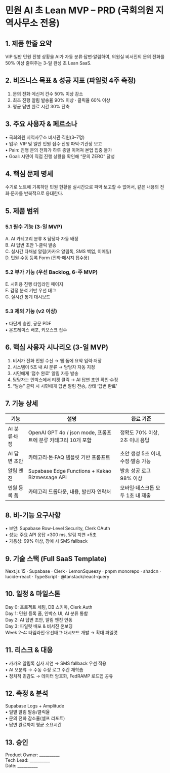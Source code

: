 # 민원 AI 초 Lean MVP – PRD (국회의원 지역사무소 전용)

## 1. 제품 한줄 요약
VIP‧일반 민원 진행 상황을 AI가 자동 분류·답변·알림하여, 의원실 비서진의 문의 전화를 50% 이상 줄여주는 3-일 완성 초 Lean SaaS.

## 2. 비즈니스 목표 & 성공 지표 (파일럿 4주 측정)
1) 문의 전화·메신저 건수 50% 이상 감소  
2) 최초 진행 알림 발송율 90% 이상 · 클릭율 60% 이상  
3) 평균 답변 완료 시간 30% 단축  

## 3. 주요 사용자 & 페르소나
• 국회의원 지역사무소 비서관·직원(3–7명)  
• 업무: VIP 및 일반 민원 접수·진행 파악·기관장 보고  
• Pain: 진행 문의 전화가 하루 종일 이어져 본업 집중 불가  
• Goal: 시민이 직접 진행 상황을 확인해 “문의 ZERO” 달성  

## 4. 핵심 문제 명세
수기로 노트에 기록하던 민원 현황을 실시간으로 파악·보고할 수 없어서, 같은 내용의 전화·문자를 반복적으로 응대한다.

## 5. 제품 범위
### 5.1 필수 기능 (3-일 MVP)
A. AI 카테고리 분류 & 담당자 자동 배정  
B. AI 답변 초안 1-클릭 발송  
C. 실시간 다채널 알림(카카오 알림톡, SMS 백업, 이메일)  
D. 민원 수동 등록 Form (전화·메시지 접수용)  

### 5.2 부가 기능 (우선 Backlog, 6-주 MVP)
E. 시민용 진행 타임라인 페이지  
F. 감정 분석 기반 우선 태그  
G. 실시간 통계 대시보드  

### 5.3 제외 기능 (v2 이상)
• 다단계 승인, 공문 PDF  
• 온프레미스 배포, 키오스크 접수  

## 6. 핵심 사용자 시나리오 (3-일 MVP)
1) 비서가 전화 민원 수신 → 웹 폼에 요약 입력·저장  
2) 시스템이 5초 내 AI 분류 → 담당자 자동 지정  
3) 시민에게 ‘접수 완료’ 알림 자동 발송  
4) 담당자는 인박스에서 티켓 클릭 → AI 답변 초안 확인·수정  
5) “발송” 클릭 시 시민에게 답변 알림 전송, 상태 ‘답변 완료’  

## 7. 기능 상세
| 기능 | 설명 | 완료 기준 |
|------|------|-----------|
|AI 분류·배정|OpenAI GPT 4o / json mode, 프롬프트에 분류 카테고리 10개 포함|정확도 70% 이상, 2초 이내 응답|
|AI 답변 초안|카테고리·톤·FAQ 템플릿 기반 프롬프트|초안 생성 5초 이내, 수정·발송 가능|
|알림 엔진|Supabase Edge Functions + Kakao Bizmessage API|발송 성공 로그 98% 이상|
|민원 등록 폼|카테고리 드롭다운, 내용, 발신자 연락처|모바일·데스크톱 모두 1초 내 제출|

## 8. 비-기능 요구사항
• 보안: Supabase Row-Level Security, Clerk OAuth  
• 성능: 주요 API 응답 <300 ms, 알림 지연 <5초  
• 가용성: 99% 이상, 장애 시 SMS fallback  

## 9. 기술 스택 (Full SaaS Template)
Next.js 15 · Supabase · Clerk · LemonSqueezy · pnpm monorepo · shadcn · lucide-react · TypeScript · @tanstack/react-query

## 10. 일정 & 마일스톤
Day 0: 프로젝트 세팅, DB 스키마, Clerk Auth  
Day 1: 민원 등록 폼, 인박스 UI, AI 분류 통합  
Day 2: AI 답변 초안, 알림 엔진 연동  
Day 3: 파일럿 배포 & 비서진 온보딩  
Week 2-4: 타임라인·우선태그·대시보드 개발 → 확대 파일럿  

## 11. 리스크 & 대응
• 카카오 알림톡 심사 지연 → SMS fallback 우선 적용  
• AI 오분류 → 수동 수정 로그 주간 재학습  
• 정치적 민감도 → 데이터 암호화, FedRAMP 로드맵 공유  

## 12. 측정 & 분석
Supabase Logs + Amplitude  
• 일별 알림 발송/클릭율  
• 문의 전화 감소율(셀프 리포트)  
• 답변 완료까지 평균 소요시간  

## 13. 승인
Product Owner: __________  
Tech Lead: __________  
Date: __________